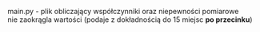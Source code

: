 main.py - plik obliczający współczynniki oraz niepewności pomiarowe\
nie zaokrągla wartości (podaje z dokładnością do 15 miejsc **po przecinku**)
